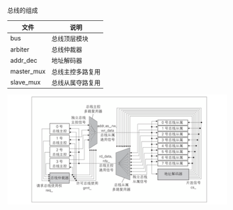 总线的组成

|  文件   | 说明  |
|  ----  | ----  |
| bus  | 总线顶层模块 |
| arbiter  | 总线仲裁器 |
| addr_dec | 地址解码器 |
| master_mux | 总线主控多路复用 |
| slave_mux | 总线从属夺路复用 |
 
![总线架构](../docs/imgs/bus.png)